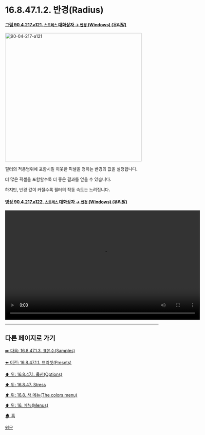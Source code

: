 # 16.8.47.1.2. 반경(Radius)

<a id="90-04-217-a121"></a>

#### [그림 90.4.217.a121. `스트레스` 대화상자 → `반경` (Windows) (우리말)](./90-04-0217-stress.md#90-04-217-a121)
<img width="448" height="423" alt="90-04-217-a121" src="https://github.com/user-attachments/assets/cecbdc19-d004-4a3a-a8c0-0fc7248ab312" />

필터의 적용범위에 포함시킬 이웃한 픽셀을 정하는 반경의 값을 설정합니다.

더 많은 픽셀을 포함할수록 더 좋은 결과를 얻을 수 있습니다.

하지만, 반경 값이 커질수록 필터의 작동 속도는 느려집니다.

<a id="90-04-217-a122"></a>

#### [영상 90.4.217.a122. `스트레스` 대화상자 → `반경` (Windows) (우리말)](./90-04-0217-stress.md#90-04-217-a122)
<video controls="controls" width="640" height="360" src="https://github.com/user-attachments/assets/d8749f5d-b825-4df9-ba84-e052bad6cd7b"></video>

***

## 다른 페이지로 가기

[➡️ 다음: 16.8.47.1.3. 표본수(Samples)](./16-08-47-01-03-samples.md)

[⬅️ 이전: 16.8.47.1.1. 프리셋(Presets)](./16-08-47-01-01-presets.md)

[⬆️ 위: 16.8.47.1. 옵션(Options)](./16-08-47-01-00-options.md)

[⬆️ 위: 16.8.47. Stress](./16-08-47-00-stress.md)

[⬆️ 위: 16.8. 색 메뉴(The colors menu)](./16-08-00-the-colors-menu.md)

[⬆️ 위: 16. 메뉴(Menus)](./16-00-menus.md)

[🏠 홈](./00-home.md)

[원문](https://docs.gimp.org/2.10/ko/gimp-filter-stress.html#idm33735)